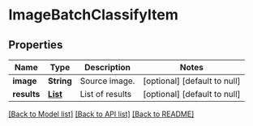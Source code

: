# ImageBatchClassifyItem
## Properties

Name | Type | Description | Notes
------------ | ------------- | ------------- | -------------
**image** | **String** | Source image. | [optional] [default to null]
**results** | [**List**](ImageClassifyItem.md) | List of results | [optional] [default to null]

[[Back to Model list]](../README.md#documentation-for-models) [[Back to API list]](../README.md#documentation-for-api-endpoints) [[Back to README]](../README.md)


